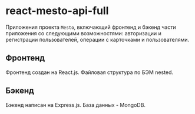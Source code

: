 # react-mesto-api-full
Приложения проекта `Mesto`, включающий фронтенд и бэкенд части приложения со следующими возможностями: авторизации и регистрации пользователей, операции с карточками и пользователями. 

## Фронтенд
Фронтенд создан на React.js. Файловая структура по БЭМ nested.

## Бэкенд
Бэкенд написан на Express.js. База данных - MongoDB.
